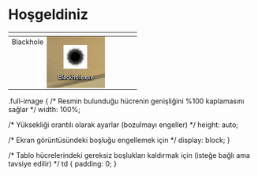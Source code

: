 <h1>Hoşgeldiniz</h1>
<table style="width: 100%;"> <thead>
    <tr>
      <th style="width: 30%;"></th> 
      <th style="width: 70%;"></th>
    </tr>
  </thead>
  <tbody>
    <tr>
      <td style="vertical-align: top;"> Blackhole
      </td>
      <td style="vertical-align: top; padding: 0;"> <img src="https://raw.githubusercontent.com/YusufBilalOzkaya/BlackHole/main/app.png" alt="Blackhole Resmi" class="full-image">
      </td>
    </tr>
  </tbody>
</table>
.full-image {
  /* Resmin bulunduğu hücrenin genişliğini %100 kaplamasını sağlar */
  width: 100%; 
  
  /* Yüksekliği orantılı olarak ayarlar (bozulmayı engeller) */
  height: auto; 
  
  /* Ekran görüntüsündeki boşluğu engellemek için */
  display: block; 
}

/* Tablo hücrelerindeki gereksiz boşlukları kaldırmak için (isteğe bağlı ama tavsiye edilir) */
td {
    padding: 0;
}
